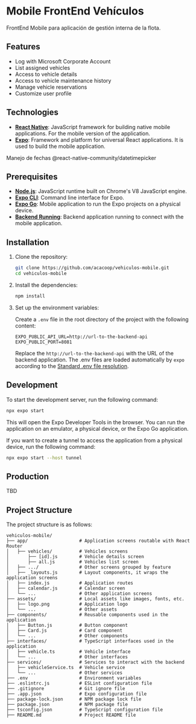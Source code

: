 # Mobile FrontEnd Vehículos

FrontEnd Mobile para aplicación de gestión interna de la flota.

## Features

- Log with Microsoft Corporate Account
- List assigned vehicles
- Access to vehicle details
- Access to vehicle maintenance history
- Manage vehicle reservations
- Customize user profile

## Technologies

- **[React Native](https://reactnative.dev/)**: JavaScript framework for building native mobile applications. For the mobile version of the application.
- **[Expo](https://expo.dev/)**: Framework and platform for universal React applications. It is used to build the mobile application.

Manejo de fechas @react-native-community/datetimepicker

## Prerequisites

- **[Node.js](https://nodejs.org/)**: JavaScript runtime built on Chrome's V8 JavaScript engine.
- **[Expo CLI](https://docs.expo.dev/workflow/expo-cli/)**: Command line interface for Expo.
- **[Expo Go](https://expo.dev/client)**: Mobile application to run the Expo projects on a physical device.
- **[Backend Running](https://github.com/acacoop/vehiculos-backend)**: Backend application running to connect with the mobile application.

## Installation

1. Clone the repository:

   ```bash
   git clone https://github.com/acacoop/vehiculos-mobile.git
   cd vehiculos-mobile
   ```

2. Install the dependencies:

   ```bash
   npm install
   ```

3. Set up the environment variables:

   Create a `.env` file in the root directory of the project with the following content:

   ```env
   EXPO_PUBLIC_API_URL=http://url-to-the-backend-api
   EXPO_PUBLIC_PORT=8081
   ```

   Replace the `http://url-to-the-backend-api` with the URL of the backend application.
   The .env files are loaded automatically by `expo` according to the [Standard .env file resolution](https://github.com/bkeepers/dotenv/blob/c6e583a/README.md#what-other-env-files-can-i-use).

## Development

To start the development server, run the following command:

```bash
npx expo start
```

This will open the Expo Developer Tools in the browser. You can run the application on an emulator, a physical device, or the Expo Go application.

If you want to create a tunnel to access the application from a physical device, run the following command:

```bash
npx expo start --host tunnel
```

## Production

TBD

## Project Structure

The project structure is as follows:

```plaintext
vehiculos-mobile/
├── app/                   # Application screens routable with React Router
│   ├── vehicles/          # Vehicles screens
│       ├── [id].js        # Vehicle details screen
│       ├── all.js         # Vehicles list screen
│   ├── .../               # Other screens grouped by feature
│   ├── _layouts.js        # Layout components, it wraps the application screens
│   ├── index.js           # Application routes
│   ├── calendar.js        # Calendar screen
│   └── ...                # Other application screens
├── assets/                # Local assets like images, fonts, etc.
│   ├── logo.png           # Application logo
│   └── ...                # Other assets
├── components/            # Reusable components used in the application
│   ├── Button.js          # Button component
│   ├── Card.js            # Card component
│   └── ...                # Other components
├── interfaces/            # TypeScript interfaces used in the application
│   ├── vehicle.ts         # Vehicle interface
│   └── ...                # Other interfaces
├── services/              # Services to interact with the backend
│   ├── vehicleService.ts  # Vehicle service
│   └── ...                # Other services
├── .env                   # Environment variables
├── .eslintrc.js           # ESLint configuration file
├── .gitignore             # Git ignore file
├── .app.json              # Expo configuration file
├── package-lock.json      # NPM package lock file
├── package.json           # NPM package file
├── tsconfig.json          # TypeScript configuration file
├── README.md              # Project README file
```
